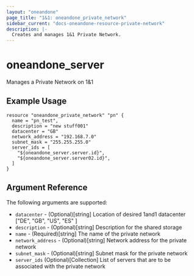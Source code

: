 ```yaml
---
layout: "oneandone"
page_title: "1&1: oneandone_private_network"
sidebar_current: "docs-oneandone-resource-private-network"
description: |-
  Creates and manages 1&1 Private Network.
---
```


# oneandone\_server

Manages a Private Network on 1&1

## Example Usage

```
resource "oneandone_private_network" "pn" {
  name = "pn_test",
  description = "new stuff001"
  datacenter = "GB"
  network_address = "192.168.7.0"
  subnet_mask = "255.255.255.0"
  server_ids = [
    "${oneandone_server.server.id}",
    "${oneandone_server.server02.id}",
  ]
}
```

## Argument Reference

The following arguments are supported:

* `datacenter` - (Optional)[string] Location of desired 1and1 datacenter ["DE", "GB", "US", "ES" ]
* `description` - (Optional)[string] Description for the shared storage
* `name` - (Required)[string] The name of the private network
* `network_address` - (Optional)[string] Network address for the private network
* `subnet_mask` - (Optional)[string] Subnet mask for the private network
* `server_ids`  (Optional)[Collection] List of servers that are to be associated with the private network
